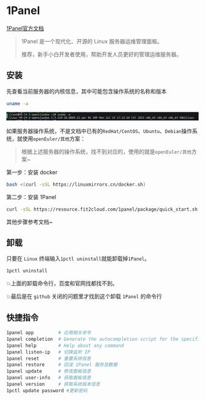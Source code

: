 # 1Panel

[1Panel官方文档](https://1panel.cn/docs/)

> 1Panel 是一个现代化、开源的 Linux 服务器运维管理面板。
>
> 推荐，新手小白开发者使用，帮助开发人员更好的管理运维服务器。

## 安装

先查看当前服务器的内核信息，其中可能包含操作系统的名称和版本

```bash
uname -a
```

![image-20240929090058052](1panel.assets/image-20240929090058052.png)

如果服务器操作系统，不是文档中已有的`RedHat/CentOS`、`Ubuntu`、`Debian`操作系统，就使用`openEuler/其他`方案：

> 根据上述服务器的操作系统，找不到对应的，使用的就是`openEuler/其他`方案~

第一步：安装 docker

```bash
bash <(curl -sSL https://linuxmirrors.cn/docker.sh)
```

第二步：安装 1Panel

```bash
curl -sSL https://resource.fit2cloud.com/1panel/package/quick_start.sh -o quick_start.sh && sh quick_start.sh
```

其他步骤参考文档~

## 卸载

只要在 `Linux` 终端输入`1pctl uninstall`就能卸载掉`1Panel`。

```bash
1pctl uninstall
```

💥上面的卸载命令行，百度和官网找都找不到。

💥最后是在 `github` 关闭的问题里才找到这个卸载 `1Panel` 的命令行

## 快捷指令

```bash
1panel app         # 应用相关命令
1panel completion  # Generate the autocompletion script for the specified shell
1panel help        # Help about any command
1panel listen-ip   # 切换监听 IP
1panel reset       # 重置系统信息
1panel restore     # 回滚 1Panel 服务及数据
1panel update      # 修改面板信息
1panel user-info   # 获取面板信息
1panel version     # 获取系统版本信息
1pctl update password #更新密码
```

